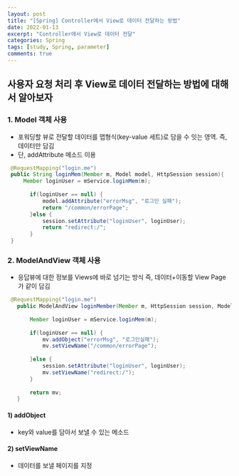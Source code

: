 ```yaml
---
layout: post
title: "[Spring] Controller에서 View로 데이터 전달하는 방법"
date: 2022-01-13
excerpt: "Controller에서 View로 데이터 전달"
categories: Spring
tags: [study, Spring, parameter]
comments: true
---
```


## 사용자 요청 처리 후 View로 데이터 전달하는 방법에 대해서 알아보자

### 1. Model 객체 사용
 - 포워딩할 뷰로 전달할 데이터를 맵형식(key-value 세트)로 담을 수 잇는 영역. 즉, 데이터만 담김
 - 단, addAttribute 메소드 이용

 ```java
  @RequestMapping("login.me")
  public String loginMem(Member m, Model model, HttpSession session){
      Member loginUser = mService.loginMem(m);
		
		if(loginUser == null) {	
			model.addAttribute("errorMsg", "로그인 실패");
			return "/common/errorPage";		
		}else {	
			session.setAttribute("loginUser", loginUser);
			return "redirect:/";		
		}
  }
 ```

### 2. ModelAndView 객체 사용
 - 응답뷰에 대한 정보를 Views에 바로 넘기는 방식 즉, 데이터+이동할 View Page가 같이 담김

 ```java
  @RequestMapping("login.me")
	public ModelAndView loginMember(Member m, HttpSession session, ModelAndView mv) {	
		
		Member loginUser = mService.loginMem(m);
		
		if(loginUser == null) {	
			mv.addObject("errorMsg", "로그인실패");
			mv.setViewName("/common/errorPage");
			
		}else {	
			session.setAttribute("loginUser", loginUser);
			mv.setViewName("redirect:/");
		}
		
		return mv;
	}
 ```

 #### 1) addObject
  - key와 value를 담아서 보낼 수 있는 메소드

 #### 2) setViewName
  - 데이터를 보낼 페이지를 지정
